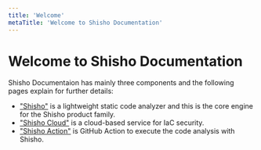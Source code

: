 ```yaml
---
title: 'Welcome'
metaTitle: 'Welcome to Shisho Documentation'
---
```


# Welcome to Shisho Documentation

Shisho Documentaion has mainly three components and the following pages explain for further details:

- ["Shisho"](/shisho) is a lightweight static code analyzer and this is the core engine for the Shisho product family.
- ["Shisho Cloud"](/shisho-cloud) is a cloud-based service for IaC security.
- ["Shisho Action"](/shisho-action) is GitHub Action to execute the code analysis with Shisho.